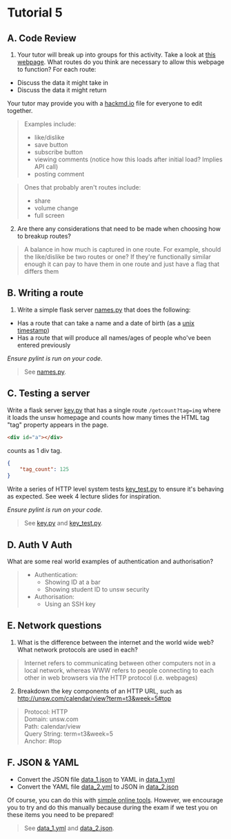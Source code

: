 # Tutorial 5

## A. Code Review

1. Your tutor will break up into groups for this activity. Take a look at [this webpage](https://www.youtube.com/watch?v=GfL5zOhpB14). What routes do you think are necessary to allow this webpage to function? For each route:
 * Discuss the data it might take in
 * Discuss the data it might return

Your tutor may provide you with a [hackmd.io](https://hackmd.io) file for everyone to edit together.

> Examples include:
>  * like/dislike
>  * save button
>  * subscribe button
>  * viewing comments (notice how this loads after initial load? Implies API call)
>  * posting comment

> Ones that probably aren't routes include:
>  * share
>  * volume change
>  * full screen

2. Are there any considerations that need to be made when choosing how to breakup routes?

> A balance in how much is captured in one route. For example, should the like/dislike be two routes or one? If they're functionally similar enough it can pay to have them in one route and just have a flag that differs them

## B. Writing a route

1. Write a simple flask server [names.py](names.py) that does the following:
 * Has a route that can take a name and a date of birth (as a [unix timestamp](https://www.epochconverter.com/))
 * Has a route that will produce all names/ages of people who've been entered previously

*Ensure pylint is run on your code.*

> See [names.py](solutions/names.py).

## C. Testing a server

Write a flask server [key.py](key.py) that has a single route `/getcount?tag=img` where it loads the unsw homepage and counts how many times the HTML tag "tag" property appears in the page.
```html
<div id="a"></div>
```

counts as 1 div tag.

```json
{
    "tag_count": 125
}
```

Write a series of HTTP level system tests [key_test.py](key_test.py) to ensure it's behaving as expected. See week 4 lecture slides for inspiration.

*Ensure pylint is run on your code.*

> See [key.py](solutions/key.py) and [key_test.py](solutions/key_test.py).

## D. Auth V Auth

What are some real world examples of authentication and authorisation?
> * Authentication: 
>   * Showing ID at a bar
>   * Showing student ID to unsw security
> * Authorisation:
>   * Using an SSH key

## E. Network questions

1. What is the difference between the internet and the world wide web? What network protocols are used in each?

> Internet refers to communicating between other computers not in a local network, whereas WWW refers to people connecting to each other in web browsers via the HTTP protocol (i.e. webpages)

2. Breakdown the key components of an HTTP URL, such as http://unsw.com/calendar/view?term=t3&week=5#top

> Protocol: HTTP<br />
> Domain: unsw.com<br />
> Path: calendar/view<br />
> Query String: term=t3&week=5<br />
> Anchor: #top<br />

## F. JSON & YAML

* Convert the JSON file [data_1.json](data_1.json) to YAML in [data_1.yml](data_1.yml)
* Convert the YAML file [data_2.yml](data_2.yml) to JSON in [data_2.json](data_2.json)

Of course, you can do this with [simple online tools](https://www.json2yaml.com/). However, we encourage you to try and do this manually because during the exam if we test you on these items you need to be prepared!

> See [data_1.yml](solutions/data_1.yml) and [data_2.json](solutions/data_2.json).
